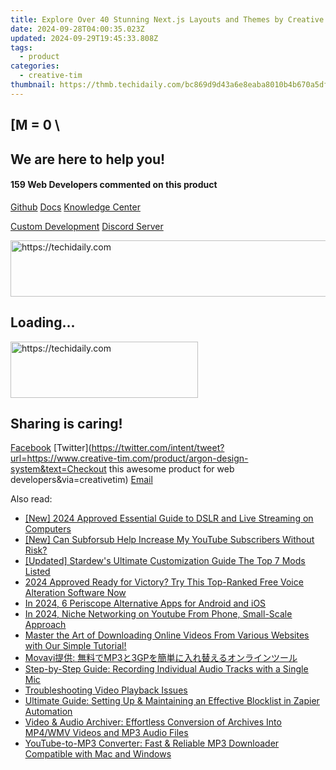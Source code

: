 ```yaml
---
title: Explore Over 40 Stunning Next.js Layouts and Themes by Creative Tim
date: 2024-09-28T04:00:35.023Z
updated: 2024-09-29T19:45:33.808Z
tags:
  - product
categories:
  - creative-tim
thumbnail: https://thmb.techidaily.com/bc869d9d43a6e8eaba8010b4b670a5dfb48692bbace90e7ba999d6674c090e3f.jpg
---
```


## \[M = 0 \

## We are here to help you!

#### 159 Web Developers commented on this product

[Github](https://github.com/creativetimofficial/argon-design-system) [Docs](https://tools.techidaily.com/creative-tim/products/) [Knowledge Center](https://tools.techidaily.com/creative-tim/products/) 

[Custom Development](https://tools.techidaily.com/creative-tim/products/) [Discord Server](https://discord.com/invite/FhCJCaHdQa) 

<!-- affiliate ads begin -->
<a href="https://aligracehair.sjv.io/c/5597632/1884002/19272" target="_top" id="1884002">
  <img src="//a.impactradius-go.com/display-ad/19272-1884002" border="0" alt="https://techidaily.com" width="728" height="90"/>
</a>
<img height="0" width="0" src="https://aligracehair.sjv.io/i/5597632/1884002/19272" style="position:absolute;visibility:hidden;" border="0" />
<!-- affiliate ads end -->

## Loading...

<!-- affiliate ads begin -->
<a href="https://laganoo.pxf.io/c/5597632/1528681/16446" target="_top" id="1528681">
  <img src="//a.impactradius-go.com/display-ad/16446-1528681" border="0" alt="https://techidaily.com" width="300" height="90"/>
</a>
<img height="0" width="0" src="https://laganoo.pxf.io/i/5597632/1528681/16446" style="position:absolute;visibility:hidden;" border="0" />
<!-- affiliate ads end -->

## Sharing is caring!

[Facebook](https://www.facebook.com/sharer/sharer.php?u=https://www.creative-tim.com/product/argon-design-system?src=sdkpreparse) [Twitter](https://twitter.com/intent/tweet?url=https://www.creative-tim.com/product/argon-design-system&text=Checkout this awesome product for web developers&via=creativetim) [Email](https://tools.techidaily.com/creative-tim/products/)

<ins class="adsbygoogle"
     style="display:block"
     data-ad-format="autorelaxed"
     data-ad-client="ca-pub-7571918770474297"
     data-ad-slot="1223367746"></ins>

<ins class="adsbygoogle"
     style="display:block"
     data-ad-client="ca-pub-7571918770474297"
     data-ad-slot="8358498916"
     data-ad-format="auto"
     data-full-width-responsive="true"></ins>

<span class="atpl-alsoreadstyle">Also read:</span>
<div><ul>
<li><a href="https://facebook-video-recording.techidaily.com/new-2024-approved-essential-guide-to-dslr-and-live-streaming-on-computers/"><u>[New] 2024 Approved Essential Guide to DSLR and Live Streaming on Computers</u></a></li>
<li><a href="https://youtube-clips.techidaily.com/new-can-subforsub-help-increase-my-youtube-subscribers-without-risk/"><u>[New] Can Subforsub Help Increase My YouTube Subscribers Without Risk?</u></a></li>
<li><a href="https://visual-screen-recording.techidaily.com/updated-stardews-ultimate-customization-guide-the-top-7-mods-listed/"><u>[Updated] Stardew's Ultimate Customization Guide The Top 7 Mods Listed</u></a></li>
<li><a href="https://extra-approaches.techidaily.com/2024-approved-ready-for-victory-try-this-top-ranked-free-voice-alteration-software-now/"><u>2024 Approved Ready for Victory? Try This Top-Ranked Free Voice Alteration Software Now</u></a></li>
<li><a href="https://extra-approaches.techidaily.com/in-2024-6-periscope-alternative-apps-for-android-and-ios/"><u>In 2024, 6 Periscope Alternative Apps for Android and iOS</u></a></li>
<li><a href="https://extra-guidance.techidaily.com/in-2024-niche-networking-on-youtube-from-phone-small-scale-approach/"><u>In 2024, Niche Networking on Youtube From Phone, Small-Scale Approach</u></a></li>
<li><a href="https://fox-zero.techidaily.com/master-the-art-of-downloading-online-videos-from-various-websites-with-our-simple-tutorial/"><u>Master the Art of Downloading Online Videos From Various Websites with Our Simple Tutorial!</u></a></li>
<li><a href="https://technical-tips.techidaily.com/movavi-mp33gp/"><u>Movavi提供: 無料でMP3と3GPを簡単に入れ替えるオンラインツール</u></a></li>
<li><a href="https://fox-zero.techidaily.com/step-by-step-guide-recording-individual-audio-tracks-with-a-single-mic/"><u>Step-by-Step Guide: Recording Individual Audio Tracks with a Single Mic</u></a></li>
<li><a href="https://data-wizards.techidaily.com/troubleshooting-video-playback-issues/"><u>Troubleshooting Video Playback Issues</u></a></li>
<li><a href="https://fox-zero.techidaily.com/ultimate-guide-setting-up-and-maintaining-an-effective-blocklist-in-zapier-automation/"><u>Ultimate Guide: Setting Up & Maintaining an Effective Blocklist in Zapier Automation</u></a></li>
<li><a href="https://fox-zero.techidaily.com/video-and-audio-archiver-effortless-conversion-of-archives-into-mp4wmv-videos-and-mp3-audio-files/"><u>Video & Audio Archiver: Effortless Conversion of Archives Into MP4/WMV Videos and MP3 Audio Files</u></a></li>
<li><a href="https://fox-zero.techidaily.com/youtube-to-mp3-converter-fast-and-reliable-mp3-downloader-compatible-with-mac-and-windows/"><u>YouTube-to-MP3 Converter: Fast & Reliable MP3 Downloader Compatible with Mac and Windows</u></a></li>
</ul></div>

